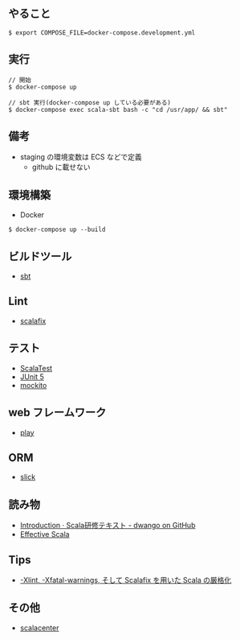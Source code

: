 ## やること

```
$ export COMPOSE_FILE=docker-compose.development.yml
```

## 実行

```                         
// 開始
$ docker-compose up

// sbt 実行(docker-compose up している必要がある)
$ docker-compose exec scala-sbt bash -c "cd /usr/app/ && sbt"  
```

## 備考

- staging の環境変数は ECS などで定義
    - github に載せない

## 環境構築

- Docker
```
$ docker-compose up --build
```

## ビルドツール

- [sbt](https://www.scala-sbt.org/)

## Lint

- [scalafix](https://github.com/scalacenter/scalafix/)

## テスト

- [ScalaTest](http://www.scalatest.org/)
- [JUnit 5](https://junit.org/junit5/)
- [mockito](https://site.mockito.org/)

## web フレームワーク

- [play](https://www.playframework.com/)

## ORM

- [slick](http://slick.lightbend.com/)

## 読み物
                                                                                           
- [Introduction · Scala研修テキスト - dwango on GitHub](https://dwango.github.io/scala_text/)
- [Effective Scala](https://twitter.github.io/effectivescala/index-ja.html)

## Tips

- [-Xlint, -Xfatal-warnings, そして Scalafix を用いた Scala の厳格化](http://eed3si9n.com/ja/stricter-scala-with-xlint-xfatal-warnings-and-scalafix/)

## その他

- [scalacenter](https://scala.epfl.ch/)